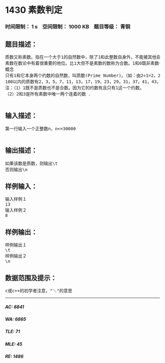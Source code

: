 # 1430 素数判定   
### 时间限制： 1 s&nbsp;&nbsp;&nbsp;&nbsp;空间限制： 1000 KB&nbsp;&nbsp;&nbsp;&nbsp;题目等级： 青铜  
## 题目描述：  

<pre>
质数又称素数。指在一个大于1的自然数中，除了1和此整数自身外，不能被其他自然数整除的数。
素数在数论中有着很重要的地位。比1大但不是素数的数称为合数。1和0既非素数也非合数。质数是与合数相对立的两个概念，二者构成了数论当中最基础的定义之一。基于质数定义的基础之上而建立的问题有很多世界级的难题，如哥德巴赫猜想等。算术基本定理证明每个大于1的正整数都可以写成素数的乘积，并且这种乘积的形式是唯一的。这个定理的重要一点是，将1排斥在素数集合以外。如果1被认为是素数，那么这些严格的阐述就不得不加上一些限制条件。
概念
只有1和它本身两个约数的自然数，叫质数(Prime Number)。（如：由2÷1=2，2÷2=1，可知2的约数只有1和它本身2这两个约数，所以2就是质数。与之相对立的是合数：“除了1和它本身两个约数外，还有其它约数的数，叫合数。”如：4÷1=4，4÷2=2，4÷4=1，很显然，4的约数除了1和它本身4这两个约数以外，还有约数2，所以4是合数。）  
100以内的质数有2，3，5，7，11，13，17，19，23，29，31，37，41，43，47，53，59，61，67，71，73，79，83，89，97，在100内共有25个质数。  
注：（1）1既不是质数也不是合数。因为它的约数有且只有1这一个约数。  
（2）2和3是所有素数中唯一两个连着的数 ．
 
</pre>
  
  
## 输入描述：  

<pre>
第一行输入一个正整数n，n<=30000
 
</pre>
  
  
## 输出描述：  

<pre>
如果该数是质数，则输出\t
否则输出\n
</pre>
  
  
## 样例输入：  

<pre>
输入样例１
13
输入样例２
8
</pre>
  
  
## 样例输出：  

<pre>
样例输出１
\t
样例输出２
\n
</pre>
  
  
## 数据范围及提示：  

<pre>
c或c++的初学者注意，"＼"的意思
</pre>
  
  
***  

##### AC: 8841  
##### WA: 6865  
##### TLE: 71  
##### MLE: 45  
##### RE: 1486  
